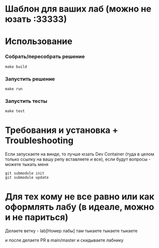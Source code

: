 # Шаблон для ваших лаб (можно не юзать :33333)

# Использование

### Собрать/пересобрать решение

```
make build
```

### Запустить решение

```
make run
```

### Запустить тесты

```
make test
```

# Требования и установка + Troubleshooting

Если запускаете на винде, то лучше юзать Dev Container (туда в целом только ссылку на вашу репу вставляете и все), если будут вопросы - можете тыкать меня

```
git submodule init
git submodule update
```

# Для тех кому не все равно или как оформлять лабу (в идеале, можно и не париться)


Делаете ветку - lab[Номер лабы]
там тыкаете тыкаете тыкаете

и после делаете PR в main/master и скидываете лабнику